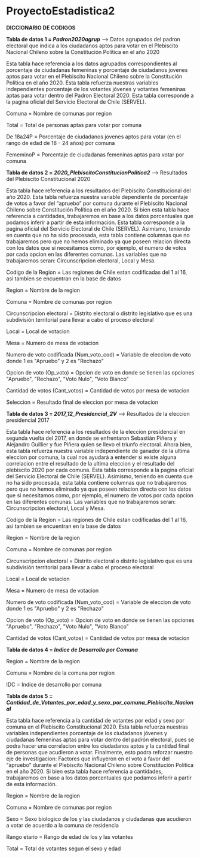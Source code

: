 # ProyectoEstadistica2

**DICCIONARIO DE CODIGOS**


**Tabla de datos 1 = *Padron2020agrup*** --> Datos agrupados del padron electoral que indica a los ciudadanos aptos para votar en el Plebiscito Nacional Chileno sobre la Constitución Política en el año 2020

Esta tabla hace referencia a los datos agrupados correspondientes al porcentaje de ciudadanas femeninas y porcentaje de ciudadanos jovenes aptos para votar en el Plebiscito Nacional Chileno sobre la Constitución Política en el año 2020. Esta tabla refuerza nuestras variables independientes porcentaje de los votantes jóvenes y votantes femeninas aptas para votar dentro del Padron Electoral 2020. Esta tabla corresponde a la pagina oficial del Servicio Electoral de Chile (SERVEL). 

Comuna = Nombre de comunas por region 

Total = Total de personas aptas para votar por comuna

De 18a24P = Porcentaje de ciudadanos jovenes aptos para votar (en el rango de edad de 18 - 24 años) por comuna

FememinoP = Porcentaje de ciudadanas femeninas aptas para votar por comuna


**Tabla de datos 2 = *2020_PlebiscitoConstitucionPolitica2*** --> Resultados del Plebiscito Constitucional 2020

Esta tabla hace referencia a los resultados del Plebiscito Constitucional del año 2020. Esta tabla refuerza nuestra variable dependiente de porcentaje de votos a favor del “apruebo” por comuna durante el Plebiscito Nacional Chileno sobre Constitución Política en el año 2020. Si bien esta tabla hace referencia a cantidades, trabajaremos en base a los datos porcentuales que podamos inferir a partir de esta información. Esta tabla corresponde a la pagina oficial del Servicio Electoral de Chile (SERVEL). Asimismo, teniendo en cuenta que no ha sido procesada, esta tabla contiene columnas que no trabajaremos pero que no hemos eliminado ya que poseen relacion directa con los datos que sí necesitamos como, por ejemplo, el numero de votos por cada opcion en las diferentes comunas. Las variables que no trabajaremos seran: Circunscripcion electoral, Local y Mesa. 

Codigo de la Region = Las regiones de Chile estan codificadas del 1 al 16, asi tambien se encuentran en la base de datos

Region = Nombre de la region

Comuna = Nombre de comunas por region 

Circunscripcion electoral =  Distrito electoral o distrito legislativo que es una subdivisión territorial para llevar a cabo el proceso electoral

Local = Local de votacion

Mesa = Numero de mesa de votacion 

Numero de voto codificada (Num_voto_cod) = Variable de eleccion de voto donde 1 es "Apruebo" y 2 es "Rechazo"

Opcion de voto (Op_voto) = Opcion de voto en donde se tienen las opciones "Apruebo", "Rechazo", "Voto Nulo", "Voto Blanco"

Cantidad de votos (Cant_votos) = Cantidad de votos por mesa de votacion

Seleccion = Resultado final de eleccion por mesa de votacion


**Tabla de datos 3 = *2017_12_Presidencial_2V*** --> Resultados de la eleccion presidencial 2017

Esta tabla hace referencia a los resultados de la eleccion presidencial en segunda vuelta del 2017, en donde se enfrentaron Sebastián Piñera y Alejandro Guillier y fue Piñera quien se llevo el triunfo electoral. Ahora bien, esta tabla refuerza nuestra variable independiente de ganador de la ultima eleccion por comuna, la cual nos ayudará a entender si existe alguna correlacion entre el resultado de la ultima eleccion y el resultado del plebiscito 2020 por cada comuna. Esta tabla corresponde a la pagina oficial del Servicio Electoral de Chile (SERVEL). Asimismo, teniendo en cuenta que no ha sido procesada, esta tabla contiene columnas que no trabajaremos pero que no hemos eliminado ya que poseen relacion directa con los datos que si necesitamos como, por ejemplo, el numero de votos por cada opcion en las diferentes comunas. Las variables que no trabajaremos seran: Circunscripcion electoral, Local y Mesa. 

Codigo de la Region = Las regiones de Chile estan codificadas del 1 al 16, asi tambien se encuentran en la base de datos

Region = Nombre de la region

Comuna = Nombre de comunas por region 

Circunscripcion electoral = Distrito electoral o distrito legislativo que es una subdivisión territorial para llevar a cabo el proceso electoral

Local = Local de votacion

Mesa = Numero de mesa de votacion 

Numero de voto codificada (Num_voto_cod) = Variable de eleccion de voto donde 1 es "Apruebo" y 2 es "Rechazo"

Opcion de voto (Op_voto) = Opcion de voto en donde se tienen las opciones "Apruebo", "Rechazo", "Voto Nulo", "Voto Blanco"

Cantidad de votos (Cant_votos) = Cantidad de votos por mesa de votacion


**Tabla de datos 4 = *Indice de Desarrollo por Comuna***

Region = Nombre de la region

Comuna = Nombre de la comuna por region 

IDC = Indice de desarrollo por comuna


**Tabla de datos 5 = *Cantidad_de_Votantes_por_edad_y_sexo_por_comuna_Plebiscito_Nacional***

Esta tabla hace referencia a la cantidad de votantes por edad y sexo por comuna en el Plebiscito Constitucional 2020. Esta tabla refuerza nuestras variables independientes porcentaje de los ciudadanos jóvenes y ciudadanas femeninas aptas para votar dentro del padrón electoral, pues se podra hacer una correlacion entre los ciudadanos aptos y la cantidad final de personas que acudieron a votar. Finalmente, esto podra reforzar nuestro eje de investigacion: Factores que influyeron en el voto a favor del “apruebo” durante el Plebiscito Nacional Chileno sobre Constitución Política en el año 2020. Si bien esta tabla hace referencia a cantidades, trabajaremos en base a los datos porcentuales que podamos inferir a partir de esta información.

Region = Nombre de la region

Comuna = Nombre de comunas por region 

Sexo = Sexo biologico de los y las ciudadanos y ciudadanas que acudieron a votar de acuerdo a la comuna de residencia

Rango etario = Rango de edad de los y las votantes

Total = Total de votantes segun el sexo y edad 


